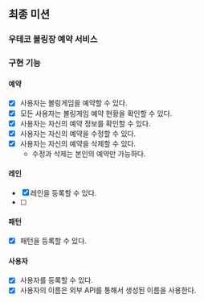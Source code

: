 ## 최종 미션

### 우테코 볼링장 예약 서비스

### 구현 기능

#### 예약

- [x] 사용자는 볼링게임을 예약할 수 있다.
- [x] 모든 사용자는 볼링게임 예약 현황을 확인할 수 있다.
- [x] 사용자는 자신의 예약 정보를 확인할 수 있다.
- [x] 사용자는 자신의 예약을 수정할 수 있다.
- [x] 사용자는 자신의 예약을 삭제할 수 있다.
    - 수정과 삭제는 본인의 예약만 가능하다.

#### 레인

- [x] 레인을 등록할 수 있다.
- [ ] 

#### 패턴

- [x] 패턴을 등록할 수 있다.

#### 사용자

- [x] 사용자를 등록할 수 있다.
- [x] 사용자의 이름은 외부 API를 통해서 생성된 이름을 사용한다.
